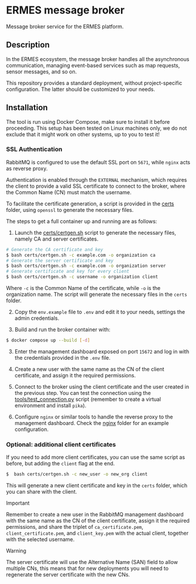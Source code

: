 # ERMES message broker

Message broker service for the ERMES platform.

## Description

In the ERMES ecosystem, the message broker handles all the asynchronous communication, managing event-based services such as
map requests, sensor messages, and so on.

This repository provides a standard deployment, without project-specific configuration. The latter should be customized to your needs.

## Installation

The tool is run using Docker Compose, make sure to install it before proceeding.
This setup has been tested on Linux machines only, we do not exclude that it might work on other systems, up to you to test it!


### SSL Authentication

RabbitMQ is configured to use the default SSL port on `5671`, while `nginx` acts as reverse proxy.

Authentication is enabled through the `EXTERNAL` mechanism, which requires the client to provide a valid SSL certificate to connect to the broker, where the Common Name (CN) must match the username.

To facilitate the certificate generation, a script is provided in the [certs](certs/) folder, using `openssl` to generate the necessary files.

The steps to get a full container up and running are as follows:

1. Launch the [certs/certgen.sh](certs/certgen.sh) script to generate the necessary files, namely CA and server certificates.

```bash
# Generate the CA certificate and key
$ bash certs/certgen.sh -c example.com -o organization ca
# Generate the server certificate and key
$ bash certs/certgen.sh -c example.com -o organization server
# Generate certificate and key for every client
$ bash certs/certgen.sh -c username -o organization client
```

Where `-c` is the Common Name of the certificate, while `-o` is the organization name.
The script will generate the necessary files in the `certs` folder.

2. Copy the `env.example` file to `.env` and edit it to your needs, settings the admin credentials.

2. Build and run the broker container with:

```bash
$ docker compose up --build [-d]
```

3. Enter the management dashboard exposed on port `15672` and log in with the credentials provided in the `.env` file.

4. Create a new user with the same name as the CN of the client certificate, and assign it the required permissions.

5. Connect to the broker using the client certificate and the user created in the previous step. You can test the connection using the [tools/test_connection.py](tools/test_connection.py) script (remember to create a virtual environment and install `pika`).

6. Configure `nginx` or similar tools to handle the reverse proxy to the management dashboard. Check the [nginx](/nginx/) folder for an example configuration.

### Optional: additional client certificates

If you need to add more client certificates, you can use the same script as before, but adding the `client` flag at the end.

```bash
$  bash certs/certgen.sh -c new_user -o new_org client
```
This will generate a new client certificate and key in the `certs` folder, which you can share with the client.

> [!IMPORTANT]
>
> Remember to create a new user in the RabbitMQ management dashboard with the same name as the CN of the client certificate, assign it the required permissions, and share the triplet of `ca_certificate.pem`, `client_certificate.pem`, and `client_key.pem` with the actual client, together with the selected username.

> [!WARNING]
>
> The server certificate will use the Alternative Name (SAN) field to allow multiple CNs, this means that for new deployments you will need to regenerate the server certificate with the new CNs.

